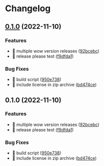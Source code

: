 # Changelog

## [0.1.0](https://github.com/eiymba/ARCadia/compare/v0.1.0...v0.1.0) (2022-11-10)


### Features

* 🎸 multiple wow version releases ([92bcebc](https://github.com/eiymba/ARCadia/commit/92bcebcc31be9791aa34b70d66e615902db38bb5))
* 🎸 release please test ([f9dfda1](https://github.com/eiymba/ARCadia/commit/f9dfda1286d2d30c1c9657b3d98115224a10e733))


### Bug Fixes

* 🐛 build script ([950e738](https://github.com/eiymba/ARCadia/commit/950e73857c1447d1ecc73c0133c1af43b502b7ae))
* 🐛 include license in zip archive ([bd474ce](https://github.com/eiymba/ARCadia/commit/bd474ce60f077df6fe80dd82eebdc9ed32a406c5))

## 0.1.0 (2022-11-10)


### Features

* 🎸 multiple wow version releases ([92bcebc](https://github.com/eiymba/ARCadia/commit/92bcebcc31be9791aa34b70d66e615902db38bb5))
* 🎸 release please test ([f9dfda1](https://github.com/eiymba/ARCadia/commit/f9dfda1286d2d30c1c9657b3d98115224a10e733))


### Bug Fixes

* 🐛 build script ([950e738](https://github.com/eiymba/ARCadia/commit/950e73857c1447d1ecc73c0133c1af43b502b7ae))
* 🐛 include license in zip archive ([bd474ce](https://github.com/eiymba/ARCadia/commit/bd474ce60f077df6fe80dd82eebdc9ed32a406c5))
